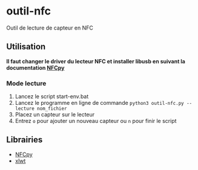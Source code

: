 # outil-nfc

Outil de lecture de capteur en NFC

## Utilisation
**Il faut changer le driver du lecteur NFC et installer libusb en suivant la documentation [NFCpy](https://nfcpy.readthedocs.io/en/latest/)**

### Mode lecture

1. Lancez le script start-env.bat
2. Lancez le programme en ligne de commande `python3 outil-nfc.py --lecture nom_fichier`
3. Placez un capteur sur le lecteur
4. Entrez `o` pour ajouter un nouveau capteur ou `n` pour finir le script

## Librairies
- [NFCpy](https://nfcpy.readthedocs.io/en/latest/)
- [xlwt](https://xlwt.readthedocs.io/en/latest/)
